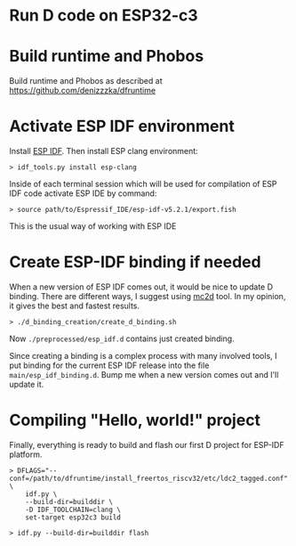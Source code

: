 Run D code on ESP32-c3
===============================

# Build runtime and Phobos

Build runtime and Phobos as described at https://github.com/denizzzka/dfruntime

# Activate ESP IDF environment

Install [ESP IDF](https://docs.espressif.com/projects/esp-idf/en/stable/esp32/get-started/index.html).
Then install ESP clang environment:
```
> idf_tools.py install esp-clang
```

Inside of each terminal session which will be used for compilation of ESP IDF code
activate ESP IDE by command:

```
> source path/to/Espressif_IDE/esp-idf-v5.2.1/export.fish
```

This is the usual way of working with ESP IDE

# Create ESP-IDF binding if needed

When a new version of ESP IDF comes out, it would be nice to update D binding.
There are different ways, I suggest using [mc2d](https://code.dlang.org/packages/mc2d) tool.
In my opinion, it gives the best and fastest results.

```
> ./d_binding_creation/create_d_binding.sh
```

Now `./preprocessed/esp_idf.d` contains just created binding.

Since creating a binding is a complex process with many involved tools, I put binding
for the current ESP IDF release into the file `main/esp_idf_binding.d`.
Bump me when a new version comes out and I'll update it.

# Compiling "Hello, world!" project

Finally, everything is ready to build and flash our first D project for ESP-IDF platform.

```
> DFLAGS="--conf=/path/to/dfruntime/install_freertos_riscv32/etc/ldc2_tagged.conf" \
    idf.py \
    --build-dir=builddir \
    -D IDF_TOOLCHAIN=clang \
    set-target esp32c3 build

> idf.py --build-dir=builddir flash
```
